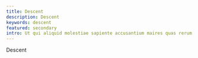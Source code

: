 ```yaml
---
title: Descent
description: Descent
keywords: descent
featured: secondary
intro: Ut qui aliquid molestiae sapiente accusantium maires quas rerum. Possimus ad tempora voluptate. Harum ut consequatur quos.
---
```


Descent
